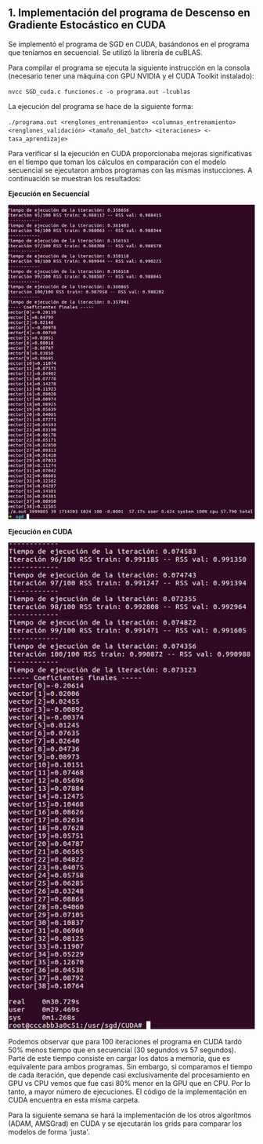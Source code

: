 

## 1. Implementación del programa de Descenso en Gradiente Estocástico en CUDA

Se implementó el programa de SGD en CUDA, basándonos en el programa que teníamos en secuencial. Se utilizó la librería de cuBLAS.

Para compilar el programa se ejecuta la siguiente instrucción en la consola (necesario tener una máquina con GPU NVIDIA y el CUDA Toolkit instalado):  
  
`nvcc SGD_cuda.c funciones.c -o programa.out -lcublas`

La ejecución del programa se hace de la siguiente forma:  

`./programa.out <renglones_entrenamiento> <columnas_entrenamiento> <renglones_validación> <tamaño_del_batch> <iteraciones> <-tasa_aprendizaje>`
  
Para verificar si la ejecución en CUDA proporcionaba mejoras significativas en el tiempo que toman los cálculos en comparación con el modelo secuencial se ejecutaron ambos programas con las mismas instucciones. A continuación se muestran los resultados:  

**Ejecución en Secuencial**  

![Ejecucion en Secuencial](ejecucion_secuencial.png)  

**Ejecución en CUDA**  

![Ejecucion en CUDA](ejecucion_cuda.png)  

Podemos observar que para 100 iteraciones el programa en CUDA tardó 50% menos tiempo que en secuencial (30 segundos vs 57 segundos). Parte de este tiempo consiste en cargar los datos a memoria, que es equivalente para ambos programas. Sin embargo, si comparamos el tiempo de cada iteración, que depende casi exclusivamente del procesamiento en GPU vs CPU vemos que fue casi 80% menor en la GPU que en CPU. Por lo tanto, a mayor número de ejecuciones. El código de la implementación en CUDA encuentra en esta misma carpeta.

Para la siguiente semana se hará la implementación de los otros algorítmos (ADAM, AMSGrad) en CUDA y se ejecutarán los grids para comparar los modelos de forma 'justa'.